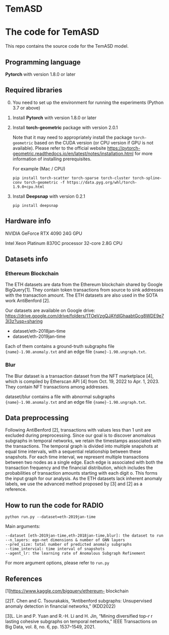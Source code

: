 # TemASD
# The code for TemASD

This repo contains the source code for the TemASD model.

## Programming language

**Pytorch** with version 1.8.0 or later

## Required libraries

0. You need to set up the environment for running the experiments (Python 3.7 or above)

1. Install **Pytorch** with version 1.8.0 or later

2. Install **torch-geometric** package with version 2.0.1

   Note that it may need to appropriately install the package `torch-geometric` based on the CUDA version (or CPU version if GPU is not available). Please refer to the official website https://pytorch-geometric.readthedocs.io/en/latest/notes/installation.html for more information of installing prerequisites.

   For example (Mac / CPU)

   ```
   pip install torch-scatter torch-sparse torch-cluster torch-spline-conv torch-geometric -f https://data.pyg.org/whl/torch-1.9.0+cpu.html
   ```

3. Install **Deepsnap** with version 0.2.1

   ```
   pip install deepsnap
   ```

## Hardware info

NVIDIA GeForce RTX 4090 24G GPU

Intel Xeon Platinum 8370C processor 32-core 2.8G CPU

## Datasets info

### Ethereum Blockchain

The ETH datasets are data from the Ethereum blockchain shared by Google BigQuery[1]. They contain token transactions from source to sink addresses with the transaction amount. The ETH datasets are also used in the SOTA work AntiBenford [2].

Our datasets are available on Google drive: https://drive.google.com/drive/folders/1TOeVzgQJAYdlGhaabtGcg8WDE9e73l3z?usp=sharing 

- dataset/eth-2018jan-time
- dataset/eth-2019jan-time

Each of them contains a ground-truth subgraphs file `{name}-1.90.anomaly.txt` and an edge file `{name}-1.90.ungraph.txt`.

### Blur

The Blur dataset is a transaction dataset from the NFT marketplace [4], which is compiled by Etherscan API [4] from Oct. 19, 2022 to Apr. 1, 2023. They contain NFT transactions among addresses.

dataset/blur contains a file with abnormal subgraphs `{name}-1.90.anomaly.txt` and an edge file `{name}-1.90.ungraph.txt`.

## Data preprocessing


Following AntiBenford [2], transactions with values less than 1 unit are excluded during preprocessing. Since our goal is to discover anomalous subgraphs in temporal networks, we retain the timestamps associated with the transactions.
The temporal graph is divided into multiple snapshots at equal time intervals, with a sequential relationship between these snapshots. For each time interval, we represent multiple transactions between two nodes as a single edge. Each edge is associated with both the transaction frequency and the financial distribution, which includes the probabilities of transaction amounts starting with each digit o. This forms the input graph for our analysis.
As the ETH datasets lack inherent anomaly labels, we use the advanced method proposed by [3] and [2] as a reference.

## How to run the code for RADIO

```
python run.py --dataset=eth-2019jan-time
```

Main arguments:

```
--dataset [eth-2019jan-time,eth-2018jan-time,blur]: the dataset to run
--n_layers: ego-net dimensions & number of GNN layers
--pred_size: total number of predicted anomaly subgraphs
--time_intervial: time interval of snapshots
--agent_lr: the learning rate of Anomalous Subgraph Refinement
```

  For more argument options, please refer to `run.py`  

## References

[1]https://www.kaggle.com/bigquery/ethereum- blockchain

[2]T. Chen and C. Tsourakakis, “Antibenford subgraphs: Unsupervised anomaly detection in financial networks,” (KDD2022)

[3]L. Lin and P. Yuan and R.-H. Li and H. Jin, “Mining diversified top-*r* r lasting cohesive subgraphs on temporal networks,” IEEE Transactions on Big Data, vol. 8, no. 6, pp. 1537–1549, 2021.

